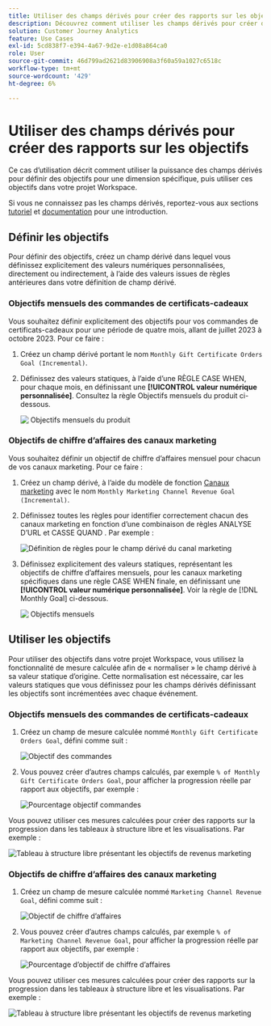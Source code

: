 ```yaml
---
title: Utiliser des champs dérivés pour créer des rapports sur les objectifs
description: Découvrez comment utiliser les champs dérivés pour créer des rapports sur les objectifs (cibles) dans vos projets Workspace.
solution: Customer Journey Analytics
feature: Use Cases
exl-id: 5cd838f7-e394-4a67-9d2e-e1d08a864ca0
role: User
source-git-commit: 46d799ad2621d83906908a3f60a59a1027c6518c
workflow-type: tm+mt
source-wordcount: '429'
ht-degree: 6%

---
```


# Utiliser des champs dérivés pour créer des rapports sur les objectifs

Ce cas d’utilisation décrit comment utiliser la puissance des champs dérivés pour définir des objectifs pour une dimension spécifique, puis utiliser ces objectifs dans votre projet Workspace.

Si vous ne connaissez pas les champs dérivés, reportez-vous aux sections [tutoriel](https://experienceleague.adobe.com/docs/customer-journey-analytics-learn/tutorials/data-views/derived-fields-in-cja.html) et [documentation](../data-views/derived-fields/derived-fields.md) pour une introduction.


## Définir les objectifs

Pour définir des objectifs, créez un champ dérivé dans lequel vous définissez explicitement des valeurs numériques personnalisées, directement ou indirectement, à l’aide des valeurs issues de règles antérieures dans votre définition de champ dérivé.


### Objectifs mensuels des commandes de certificats-cadeaux

Vous souhaitez définir explicitement des objectifs pour vos commandes de certificats-cadeaux pour une période de quatre mois, allant de juillet 2023 à octobre 2023. Pour ce faire :

1. Créez un champ dérivé portant le nom `Monthly Gift Certificate Orders Goal (Incremental)`.

1. Définissez des valeurs statiques, à l’aide d’une RÈGLE CASE WHEN, pour chaque mois, en définissant une **[!UICONTROL valeur numérique personnalisée]**. Consultez la règle Objectifs mensuels du produit ci-dessous.

   ![&#x200B; Objectifs mensuels du produit &#x200B;](assets/goals-derived-field-product-goals-1.png)


### Objectifs de chiffre d’affaires des canaux marketing

Vous souhaitez définir un objectif de chiffre d’affaires mensuel pour chacun de vos canaux marketing. Pour ce faire :

1. Créez un champ dérivé, à l’aide du modèle de fonction [Canaux marketing](/help/data-views/derived-fields/derived-fields.md#marketing-channels) avec le nom `Monthly Marketing Channel Revenue Goal (Incremental)`.

1. Définissez toutes les règles pour identifier correctement chacun des canaux marketing en fonction d’une combinaison de règles ANALYSE D’URL et CASSE QUAND . Par exemple :

   ![Définition de règles pour le champ dérivé du canal marketing](assets/goals-derived-field-marketing-channel-1.png)

1. Définissez explicitement des valeurs statiques, représentant les objectifs de chiffre d’affaires mensuels, pour les canaux marketing spécifiques dans une règle CASE WHEN finale, en définissant une **[!UICONTROL valeur numérique personnalisée]**. Voir la règle de [!DNL Monthly Goal] ci-dessous.

   ![&#x200B; Objectifs mensuels &#x200B;](assets/goals-derived-field-marketing-channel-2.png)



## Utiliser les objectifs

Pour utiliser des objectifs dans votre projet Workspace, vous utilisez la fonctionnalité de mesure calculée afin de « normaliser » le champ dérivé à sa valeur statique d’origine. Cette normalisation est nécessaire, car les valeurs statiques que vous définissez pour les champs dérivés définissant les objectifs sont incrémentées avec chaque événement.

### Objectifs mensuels des commandes de certificats-cadeaux

1. Créez un champ de mesure calculée nommé `Monthly Gift Certificate Orders Goal`, défini comme suit :

   ![Objectif des commandes](assets/calculated-metric-ordersgoals.png)

1. Vous pouvez créer d’autres champs calculés, par exemple `% of Monthly Gift Certificate Orders Goal`, pour afficher la progression réelle par rapport aux objectifs, par exemple :

   ![Pourcentage objectif commandes](assets/calculated-metric-ordersgoalspercent.png)

Vous pouvez utiliser ces mesures calculées pour créer des rapports sur la progression dans les tableaux à structure libre et les visualisations. Par exemple :

![Tableau à structure libre présentant les objectifs de revenus marketing](assets/freeform-table-product-order-goals.png)


### Objectifs de chiffre d’affaires des canaux marketing

1. Créez un champ de mesure calculée nommé `Marketing Channel Revenue Goal`, défini comme suit :

   ![Objectif de chiffre d’affaires](assets/calculated-metric-revenuegoals.png)

1. Vous pouvez créer d’autres champs calculés, par exemple `% of Marketing Channel Revenue Goal`, pour afficher la progression réelle par rapport aux objectifs, par exemple :

   ![Pourcentage d’objectif de chiffre d’affaires](assets/calculated-metric-revenuegoalspercent.png)

Vous pouvez utiliser ces mesures calculées pour créer des rapports sur la progression dans les tableaux à structure libre et les visualisations. Par exemple :

![Tableau à structure libre présentant les objectifs de revenus marketing](assets/freeform-table-marketing-channel-revenue-goals.png)
